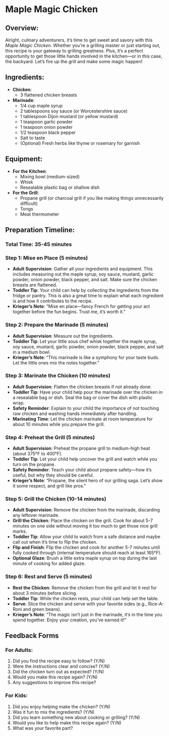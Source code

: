 # Maple Magic Chicken

## Overview:
Alright, culinary adventurers, it’s time to get sweet and savory with this *Maple Magic Chicken*. Whether you’re a grilling master or just starting out, this recipe is your gateway to grilling greatness. Plus, it’s a perfect opportunity to get those little hands involved in the kitchen—or in this case, the backyard. Let’s fire up the grill and make some magic happen!

## Ingredients:
- **Chicken**: 
  - 3 flattened chicken breasts
- **Marinade**:
  - 1/4 cup maple syrup
  - 2 tablespoons soy sauce (or Worcestershire sauce)
  - 1 tablespoon Dijon mustard (or yellow mustard)
  - 1 teaspoon garlic powder
  - 1 teaspoon onion powder
  - 1/2 teaspoon black pepper
  - Salt to taste
  - (Optional) Fresh herbs like thyme or rosemary for garnish

## Equipment:
- **For the Kitchen**:
  - Mixing bowl (medium-sized)
  - Whisk
  - Resealable plastic bag or shallow dish
- **For the Grill**:
  - Propane grill (or charcoal grill if you like making things unnecessarily difficult)
  - Tongs
  - Meat thermometer

## Preparation Timeline:
### Total Time: 35-45 minutes

### Step 1: Mise en Place (5 minutes)
- **Adult Supervision**: Gather all your ingredients and equipment. This includes measuring out the maple syrup, soy sauce, mustard, garlic powder, onion powder, black pepper, and salt. Make sure the chicken breasts are flattened.
- **Toddler Tip**: Your child can help by collecting the ingredients from the fridge or pantry. This is also a great time to explain what each ingredient is and how it contributes to the recipe.
- **Krieger’s Note**: “Mise en place—fancy French for getting your act together before the fun begins. Trust me, it’s worth it.”

### Step 2: Prepare the Marinade (5 minutes)
- **Adult Supervision**: Measure out the ingredients.
- **Toddler Tip**: Let your little sous chef whisk together the maple syrup, soy sauce, mustard, garlic powder, onion powder, black pepper, and salt in a medium bowl. 
- **Krieger’s Note**: “This marinade is like a symphony for your taste buds. Let the little ones mix the notes together.”

### Step 3: Marinate the Chicken (10 minutes)
- **Adult Supervision**: Flatten the chicken breasts if not already done. 
- **Toddler Tip**: Have your child help pour the marinade over the chicken in a resealable bag or dish. Seal the bag or cover the dish with plastic wrap.
- **Safety Reminder**: Explain to your child the importance of not touching raw chicken and washing hands immediately after handling.
- **Marinating Time**: Let the chicken marinate at room temperature for about 10 minutes while you prepare the grill.

### Step 4: Preheat the Grill (5 minutes)
- **Adult Supervision**: Preheat the propane grill to medium-high heat (about 375°F to 400°F).
- **Toddler Tip**: Let your child help uncover the grill and watch while you turn on the propane. 
- **Safety Reminder**: Teach your child about propane safety—how it’s useful, but why they should be careful.
- **Krieger’s Note**: “Propane, the silent hero of our grilling saga. Let’s show it some respect, and grill like pros.”

### Step 5: Grill the Chicken (10-14 minutes)
- **Adult Supervision**: Remove the chicken from the marinade, discarding any leftover marinade. 
- **Grill the Chicken**: Place the chicken on the grill. Cook for about 5-7 minutes on one side without moving it too much to get those nice grill marks.
- **Toddler Tip**: Allow your child to watch from a safe distance and maybe call out when it’s time to flip the chicken.
- **Flip and Finish**: Flip the chicken and cook for another 5-7 minutes until fully cooked through (internal temperature should reach at least 165°F).
- **Optional Glaze**: Brush a little extra maple syrup on top during the last minute of cooking for added glaze.

### Step 6: Rest and Serve (5 minutes)
- **Rest the Chicken**: Remove the chicken from the grill and let it rest for about 3 minutes before slicing.
- **Toddler Tip**: While the chicken rests, your child can help set the table. 
- **Serve**: Slice the chicken and serve with your favorite sides (e.g., Rice-A-Roni and green beans).
- **Krieger’s Note**: “The magic isn’t just in the marinade, it’s in the time you spend together. Enjoy your creation, you’ve earned it!”

## Feedback Forms

### For Adults:
1. Did you find the recipe easy to follow? (Y/N)
2. Were the instructions clear and concise? (Y/N)
3. Did the chicken turn out as expected? (Y/N)
4. Would you make this recipe again? (Y/N)
5. Any suggestions to improve this recipe?

### For Kids:
1. Did you enjoy helping make the chicken? (Y/N)
2. Was it fun to mix the ingredients? (Y/N)
3. Did you learn something new about cooking or grilling? (Y/N)
4. Would you like to help make this recipe again? (Y/N)
5. What was your favorite part?

